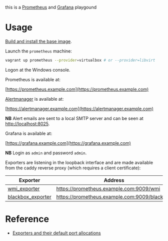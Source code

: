 this is a [Prometheus](https://prometheus.io/) and [Grafana](https://grafana.com/) playgound

# Usage

[Build and install the base image](https://github.com/rgl/windows-2016-vagrant).

Launch the `prometheus` machine:

```bash
vagrant up prometheus --provider=virtualbox # or --provider=libvirt
```

Logon at the Windows console.

Prometheus is available at:

  [https://prometheus.example.com](https://prometheus.example.com)

[Alertmanager](https://github.com/prometheus/alertmanager) is available at:

  [https://alertmanager.example.com](https://alertmanager.example.com)

**NB** Alert emails are sent to a local SMTP server and can be seen at [http://localhost:8025](http://localhost:8025).

Grafana is available at:

  [https://grafana.example.com](https://grafana.example.com)

**NB** Login as `admin` and password `admin`.

Exporters are listening in the loopback interface and are made available from the caddy reverse proxy (which requires a client certificate):

| Exporter                                                             | Address                                      |
|----------------------------------------------------------------------|----------------------------------------------|
| [wmi_exporter](https://github.com/martinlindhe/wmi_exporter)         | https://prometheus.example.com:9009/wmi      |
| [blackbox_exporter](https://github.com/prometheus/blackbox_exporter) | https://prometheus.example.com:9009/blackbox |

# Reference

* [Exporters and their default port allocations](https://github.com/prometheus/prometheus/wiki/Default-port-allocations)
